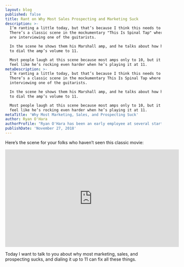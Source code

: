 ```yaml
---
layout: blog
published: false
title: Rant on Why Most Sales Prospecting and Marketing Suck
description: >-
  I’m ranting a little today, but that’s because I think this needs to be said.
  There’s a classic scene in the mockumentary "This Is Spinal Tap" where they
  are interviewing one of the guitarists.

  In the scene he shows them his Marshall amp, and he talks about how he’s able
  to dial the amp’s volume to 11.

  Most people laugh at this scene because most amps only to 10, but it makes him
  feel like he’s rocking even harder when he’s playing it at 11.
metaDescription: >-
  I’m ranting a little today, but that’s because I think this needs to be said.
  There’s a classic scene in the mockumentary This Is Spinal Tap where they are
  interviewing one of the guitarists.

  In the scene he shows them his Marshall amp, and he talks about how he’s able
  to dial the amp’s volume to 11.

  Most people laugh at this scene because most amps only to 10, but it makes him
  feel like he’s rocking even harder when he’s playing it at 11.
metaTitle: 'Why Most Marketing, Sales, and Prospecting Suck'
author: Ryan O'Hara
authorProfile: "Ryan O'Hara has been an early employee at several startups helping them with marketing and prospecting tactics, including Dyn who was acquired by Oracle for $600+ million in 2016. He's had prospecting campaigns featured in Fortune, Mashable, and TheNextWeb.\nRyan specializes in branding, business development, prospecting, and coaching people on how to make good digital first impressions. He also mentors two accelerators, The Iron Yard and The Alpha Loft, and hosts The Prospecting Podcast.\_"
publishDate: 'November 27, 2018'
---
```

Here’s the scene for your folks who haven’t seen this classic movie:

<iframe width="560" height="315" src="https://www.youtube.com/embed/uMSV4OteqBE" frameborder="0" allow="accelerometer; autoplay; encrypted-media; gyroscope; picture-in-picture" allowfullscreen></iframe>

Today I want to talk to you about why most marketing, sales, and prospecting sucks, and dialing it up to 11 can fix all these things.  
